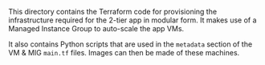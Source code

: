 This directory contains the Terraform code for provisioning the infrastructure required for the 2-tier app in modular form. It makes use of a Managed Instance Group to auto-scale the app VMs.

It also contains Python scripts that are used in the `metadata` section of the VM & MIG `main.tf` files. Images can then be made of these machines.